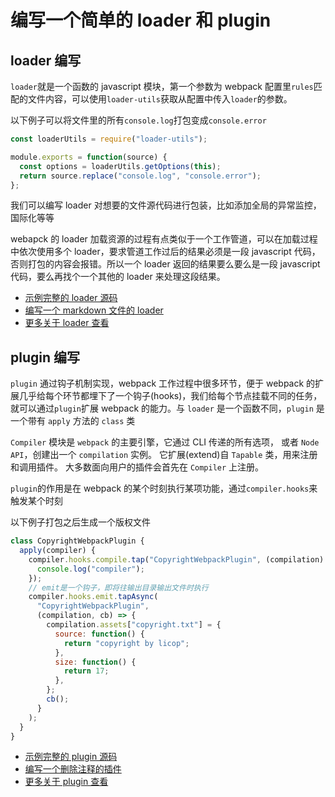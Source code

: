 # 编写一个简单的 loader 和 plugin

## loader 编写

`loader`就是一个函数的 javascript 模块，第一个参数为 webpack 配置里`rules`匹配的文件内容，可以使用`loader-utils`获取从配置中传入`loader`的参数。

以下例子可以将文件里的所有`console.log`打包变成`console.error`

```js
const loaderUtils = require("loader-utils");

module.exports = function(source) {
  const options = loaderUtils.getOptions(this);
  return source.replace("console.log", "console.error");
};
```

我们可以编写 loader 对想要的文件源代码进行包装，比如添加全局的异常监控，国际化等等

webapck 的 loader 加载资源的过程有点类似于一个工作管道，可以在加载过程中依次使用多个 loader，要求管道工作过后的结果必须是一段 javascript 代码，否则打包的内容会报错。所以一个 loader 返回的结果要么要么是一段 javascript 代码，要么再找个一个其他的 loader 来处理这段结果。

- [示例完整的 loader 源码](https://github.com/licop/webpack4.0_learn/tree/master/%E7%BC%96%E5%86%99loader/makeLoader)
- [编写一个 markdown 文件的 loader](https://github.com/licop/What_is_FE/tree/master/examples/webpack-demo/11-markdown-loader)
- [更多关于 loader 查看](https://webpack.docschina.org/api/loaders/)

## plugin 编写

`plugin` 通过钩子机制实现，webpack 工作过程中很多环节，便于 webpack 的扩展几乎给每个环节都埋下了一个钩子(hooks)，我们给每个节点挂载不同的任务，就可以通过`plugin`扩展 webpack 的能力。与 `loader` 是一个函数不同，`plugin` 是一个带有 `apply` 方法的 `class` 类

`Compiler` 模块是 `webpack` 的主要引擎，它通过 CLI 传递的所有选项， 或者 `Node API`，创建出一个 `compilation` 实例。 它扩展(extend)自 `Tapable` 类，用来注册和调用插件。 大多数面向用户的插件会首先在 `Compiler` 上注册。

`plugin`的作用是在 webpack 的某个时刻执行某项功能，通过`compiler.hooks`来触发某个时刻

以下例子打包之后生成一个版权文件

```js
class CopyrightWebpackPlugin {
  apply(compiler) {
    compiler.hooks.compile.tap("CopyrightWebpackPlugin", (compilation) => {
      console.log("compiler");
    });
    // emit是一个钩子，即将往输出目录输出文件时执行
    compiler.hooks.emit.tapAsync(
      "CopyrightWebpackPlugin",
      (compilation, cb) => {
        compilation.assets["copyright.txt"] = {
          source: function() {
            return "copyright by licop";
          },
          size: function() {
            return 17;
          },
        };
        cb();
      }
    );
  }
}
```

- [示例完整的 plugin 源码](https://github.com/licop/webpack4.0_learn/tree/master/%E7%BC%96%E5%86%99plugin/plugin)
- [编写一个删除注释的插件](https://github.com/licop/What_is_FE/tree/master/examples/webpack-demo/16-my-webpack-plugin)
- [更多关于 plugin 查看](https://webpack.docschina.org/api/plugins/)
